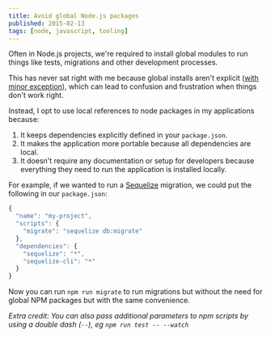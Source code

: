 ```yaml
---
title: Avoid global Node.js packages
published: 2015-02-13
tags: [node, javascript, tooling]
---
```


Often in Node.js projects, we're required to install global modules to run things like tests, migrations and other development processes.

This has never sat right with me because global installs aren't explicit ([with minor exception](http://stackoverflow.com/a/10813149/529829)), which can lead to confusion and frustration when things don't work right.

Instead, I opt to use local references to node packages in my applications because:

1. It keeps dependencies explicitly defined in your `package.json`.
2. It makes the application more portable because all dependencies are local.
3. It doesn't require any documentation or setup for developers because everything they need to run the application is installed locally.

For example, if we wanted to run a [Sequelize](http://sequelizejs.com/) migration, we could put the following in our `package.json`:

```js
{
  "name": "my-project",
  "scripts": {
    "migrate": "sequelize db:migrate"
  },
  "dependencies": {
    "sequelize": "*",
    "sequelize-cli": "*"
  }
}
```

Now you can run `npm run migrate` to run migrations but without the need for global NPM packages but with the same convenience.

_Extra credit: You can also pass additional parameters to npm scripts by using a double dash (`--`), eg `npm run test -- --watch`_
